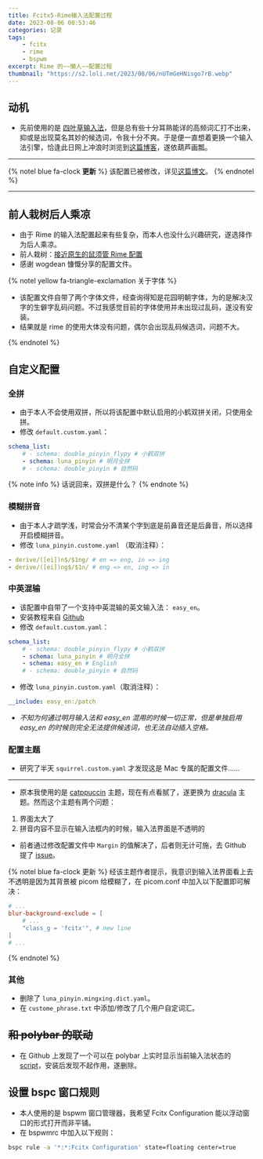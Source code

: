 ```yaml
---
title: Fcitx5-Rime输入法配置过程
date: 2023-08-06 00:53:46
categories: 记录
tags:
    - fcitx
    - rime
    - bspwm
excerpt: Rime 的~~懒人~~配置过程
thumbnail: "https://s2.loli.net/2023/08/06/nUTmGeHNisgo7rB.webp"
---
```


## 动机

-   先前使用的是 [四叶草输入法](https://github.com/fkxxyz/rime-cloverpinyin)，但是总有些十分耳熟能详的高频词汇打不出来，抑或是出现莫名其妙的候选词，令我十分不爽。于是便一直想着更换一个输入法引擎，恰逢此日网上冲浪时浏览到[这篇博客](https://blacksand.top/2021/10/18/fcitx5-rime%E4%B8%AA%E4%BA%BA%E9%85%8D%E7%BD%AE%E4%BB%A5%E5%8F%8A%E8%B8%A9%E5%9D%91%E7%82%B9%E8%A7%A3%E5%86%B3%E7%AE%80%E8%A6%81/)，遂依葫芦画瓢。

---

{% notel blue fa-clock **更新** %}
该配置已被修改，详见[这篇博文](https://blog.imlast.top/2023/08/28/rime-ice-configuration/)。
{% endnotel %}

---

## 前人栽树后人乘凉

-   由于 Rime 的输入法配置起来有些复杂，而本人也没什么兴趣研究，遂选择作为后人乘凉。
-   前人栽树：[接近原生的鼠须管 Rime 配置](https://github.com/wongdean/rime-settings)
-   感谢 wogdean 慷慨分享的配置文件。

{% notel yellow fa-triangle-exclamation 关于字体 %}

-   该配置文件自带了两个字体文件，经查询得知是花园明朝字体，为的是解决汉字的生僻字乱码问题。不过我感觉目前的字体使用并未出现过乱码，遂没有安装。
-   结果就是 rime 的使用大体没有问题，偶尔会出现乱码候选词，问题不大。

{% endnotel %}

## 自定义配置

### 全拼

-   由于本人不会使用双拼，所以将该配置中默认启用的小鹤双拼关闭，只使用全拼。
-   修改 `default.custom.yaml`：

```yaml
schema_list:
    # - schema: double_pinyin_flypy # 小鹤双拼
    - schema: luna_pinyin # 明月全拼
    # - schema: double_pinyin # 自然码
```

{% note info  %}
话说回来，双拼是什么？
{% endnote %}

### 模糊拼音

-   由于本人才疏学浅，时常会分不清某个字到底是前鼻音还是后鼻音，所以选择开启模糊拼音。
-   修改 `luna_pinyin.custome.yaml` （取消注释）：

```yaml
- derive/([ei])n$/$1ng/ # en => eng, in => ing
- derive/([ei])ng$/$1n/ # eng => en, ing => in
```

### 中英混输

-   该配置中自带了一个支持中英混输的英文输入法： `easy_en`。
-   安装教程来自 [Github](https://github.com/BlindingDark/rime-easy-en#%E6%89%8B%E5%8A%A8%E5%AE%89%E8%A3%85-easy_en)
-   修改 `default.custom.yaml`：

```yaml
schema_list:
    # - schema: double_pinyin_flypy # 小鹤双拼
    - schema: luna_pinyin # 明月全拼
    - schema: easy_en # English
    # - schema: double_pinyin # 自然码
```

-   修改 `luna_pinyin.custom.yaml`（取消注释）：

```yaml
__include: easy_en:/patch
```

-   _不知为何通过明月输入法和 easy_en 混用的时候一切正常，但是单独启用 easy_en 的时候则完全无法提供候选词，也无法自动插入空格。_

### 配置主题

-   研究了半天 `squirrel.custom.yaml` 才发现这是 Mac 专属的配置文件……

---

-   原本我使用的是 [catppuccin](https://github.com/catppuccin/fcitx5) 主题，现在有点看腻了，遂更换为 [dracula](https://github.com/drbbr/fcitx5-dracula-theme) 主题。然而这个主题有两个问题：

1. 界面太大了
2. 拼音内容不显示在输入法框内的时候，输入法界面是不透明的

-   前者通过修改配置文件中 `Margin` 的值解决了，后者则无计可施，去 Github 提了 [issue](https://github.com/drbbr/fcitx5-dracula-theme/issues/5)。

{% notel blue fa-clock 更新 %}
经该主题作者提示，我意识到输入法界面看上去不透明是因为其背景被 picom 给模糊了，在 picom.conf 中加入以下配置即可解决：

```conf
# ...
blur-background-exclude = [
    # ...
    "class_g = 'fcitx'", # new line
]
# ...
```

{% endnotel %}

### 其他

-   删除了 `luna_pinyin.mingxing.dict.yaml`。
-   在 `custome_phrase.txt` 中添加/修改了几个用户自定词汇。

## ~~和 polybar 的联动~~

-   在 Github 上发现了一个可以在 polybar 上实时显示当前输入法状态的 [script](https://github.com/RRRRRm/polybar-fcitx5-script)，安装后发现不起作用，遂删除。

## 设置 bspc 窗口规则

-   本人使用的是 bspwm 窗口管理器，我希望 Fcitx Configuration 能以浮动窗口的形式打开而非平铺。
-   在 bspwmrc 中加入以下规则：

```bash
bspc rule -a '*:*:Fcitx Configuration' state=floating center=true
```
